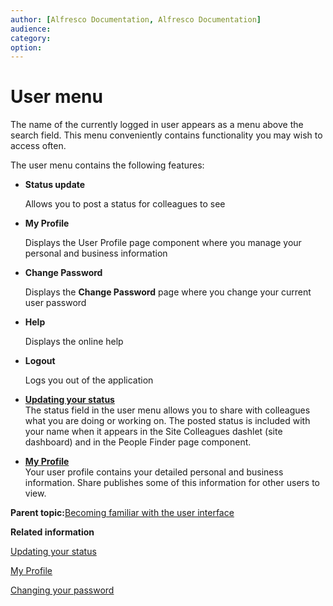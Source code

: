 ```yaml
---
author: [Alfresco Documentation, Alfresco Documentation]
audience: 
category: 
option: 
---
```


# User menu

The name of the currently logged in user appears as a menu above the search field. This menu conveniently contains functionality you may wish to access often.

The user menu contains the following features:

-   **Status update**

    Allows you to post a status for colleagues to see

-   **My Profile**

    Displays the User Profile page component where you manage your personal and business information

-   **Change Password**

    Displays the **Change Password** page where you change your current user password

-   **Help**

    Displays the online help

-   **Logout**

    Logs you out of the application


-   **[Updating your status](../tasks/user-menu-status.md)**  
The status field in the user menu allows you to share with colleagues what you are doing or working on. The posted status is included with your name when it appears in the Site Colleagues dashlet \(site dashboard\) and in the People Finder page component.
-   **[My Profile](../concepts/profile-intro.md)**  
Your user profile contains your detailed personal and business information. Share publishes some of this information for other users to view.

**Parent topic:**[Becoming familiar with the user interface](../concepts/ui-description.md)

**Related information**  


[Updating your status](../tasks/user-menu-status.md)

[My Profile](profile-intro.md)

[Changing your password](../tasks/profile-password.md)

